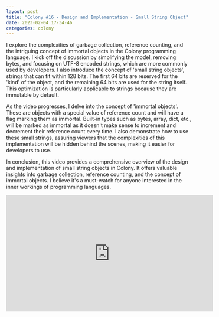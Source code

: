 ```yaml
---
layout: post
title: "Colony #16 - Design and Implementation - Small String Object"
date: 2023-02-04 17-34-46
categories: colony
---
```


I explore the complexities of garbage collection, reference counting, and the intriguing concept of immortal objects in the Colony programming language. I kick off the discussion by simplifying the model, removing bytes, and focusing on UTF-8 encoded strings, which are more commonly used by developers. I also introduce the concept of 'small string objects', strings that can fit within 128 bits. The first 64 bits are reserved for the 'kind' of the object, and the remaining 64 bits are used for the string itself. This optimization is particularly applicable to strings because they are immutable by default.

As the video progresses, I delve into the concept of 'immortal objects'. These are objects with a special value of reference count and will have a flag marking them as immortal. Built-in types such as bytes, array, dict, etc., will be marked as immortal as it doesn't make sense to increment and decrement their reference count every time. I also demonstrate how to use these small strings, assuring viewers that the complexities of this implementation will be hidden behind the scenes, making it easier for developers to use.

In conclusion, this video provides a comprehensive overview of the design and implementation of small string objects in Colony. It offers valuable insights into garbage collection, reference counting, and the concept of immortal objects. I believe it's a must-watch for anyone interested in the inner workings of programming languages.


<iframe width="560" height="315" src="https://www.youtube.com/embed/GY-cHUanWEs" title="YouTube video player" frameborder="0" allow="accelerometer; autoplay; clipboard-write; encrypted-media; gyroscope; picture-in-picture; web-share" allowfullscreen></iframe>